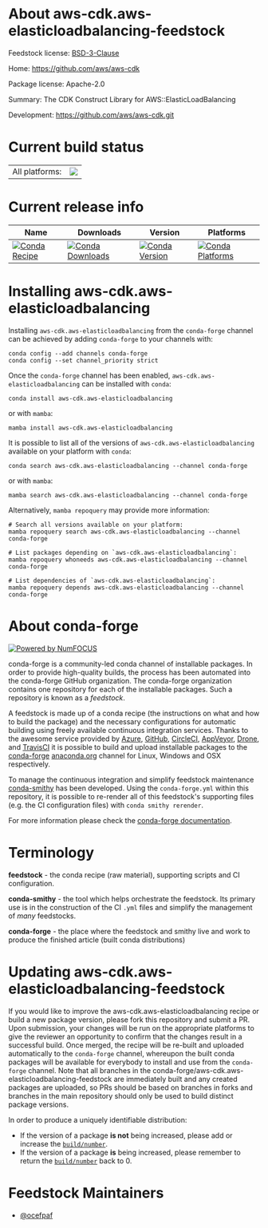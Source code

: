 About aws-cdk.aws-elasticloadbalancing-feedstock
================================================

Feedstock license: [BSD-3-Clause](https://github.com/conda-forge/aws-cdk.aws-elasticloadbalancing-feedstock/blob/main/LICENSE.txt)

Home: https://github.com/aws/aws-cdk

Package license: Apache-2.0

Summary: The CDK Construct Library for AWS::ElasticLoadBalancing

Development: https://github.com/aws/aws-cdk.git

Current build status
====================


<table><tr><td>All platforms:</td>
    <td>
      <a href="https://dev.azure.com/conda-forge/feedstock-builds/_build/latest?definitionId=19942&branchName=main">
        <img src="https://dev.azure.com/conda-forge/feedstock-builds/_apis/build/status/aws-cdk.aws-elasticloadbalancing-feedstock?branchName=main">
      </a>
    </td>
  </tr>
</table>

Current release info
====================

| Name | Downloads | Version | Platforms |
| --- | --- | --- | --- |
| [![Conda Recipe](https://img.shields.io/badge/recipe-aws--cdk.aws--elasticloadbalancing-green.svg)](https://anaconda.org/conda-forge/aws-cdk.aws-elasticloadbalancing) | [![Conda Downloads](https://img.shields.io/conda/dn/conda-forge/aws-cdk.aws-elasticloadbalancing.svg)](https://anaconda.org/conda-forge/aws-cdk.aws-elasticloadbalancing) | [![Conda Version](https://img.shields.io/conda/vn/conda-forge/aws-cdk.aws-elasticloadbalancing.svg)](https://anaconda.org/conda-forge/aws-cdk.aws-elasticloadbalancing) | [![Conda Platforms](https://img.shields.io/conda/pn/conda-forge/aws-cdk.aws-elasticloadbalancing.svg)](https://anaconda.org/conda-forge/aws-cdk.aws-elasticloadbalancing) |

Installing aws-cdk.aws-elasticloadbalancing
===========================================

Installing `aws-cdk.aws-elasticloadbalancing` from the `conda-forge` channel can be achieved by adding `conda-forge` to your channels with:

```
conda config --add channels conda-forge
conda config --set channel_priority strict
```

Once the `conda-forge` channel has been enabled, `aws-cdk.aws-elasticloadbalancing` can be installed with `conda`:

```
conda install aws-cdk.aws-elasticloadbalancing
```

or with `mamba`:

```
mamba install aws-cdk.aws-elasticloadbalancing
```

It is possible to list all of the versions of `aws-cdk.aws-elasticloadbalancing` available on your platform with `conda`:

```
conda search aws-cdk.aws-elasticloadbalancing --channel conda-forge
```

or with `mamba`:

```
mamba search aws-cdk.aws-elasticloadbalancing --channel conda-forge
```

Alternatively, `mamba repoquery` may provide more information:

```
# Search all versions available on your platform:
mamba repoquery search aws-cdk.aws-elasticloadbalancing --channel conda-forge

# List packages depending on `aws-cdk.aws-elasticloadbalancing`:
mamba repoquery whoneeds aws-cdk.aws-elasticloadbalancing --channel conda-forge

# List dependencies of `aws-cdk.aws-elasticloadbalancing`:
mamba repoquery depends aws-cdk.aws-elasticloadbalancing --channel conda-forge
```


About conda-forge
=================

[![Powered by
NumFOCUS](https://img.shields.io/badge/powered%20by-NumFOCUS-orange.svg?style=flat&colorA=E1523D&colorB=007D8A)](https://numfocus.org)

conda-forge is a community-led conda channel of installable packages.
In order to provide high-quality builds, the process has been automated into the
conda-forge GitHub organization. The conda-forge organization contains one repository
for each of the installable packages. Such a repository is known as a *feedstock*.

A feedstock is made up of a conda recipe (the instructions on what and how to build
the package) and the necessary configurations for automatic building using freely
available continuous integration services. Thanks to the awesome service provided by
[Azure](https://azure.microsoft.com/en-us/services/devops/), [GitHub](https://github.com/),
[CircleCI](https://circleci.com/), [AppVeyor](https://www.appveyor.com/),
[Drone](https://cloud.drone.io/welcome), and [TravisCI](https://travis-ci.com/)
it is possible to build and upload installable packages to the
[conda-forge](https://anaconda.org/conda-forge) [anaconda.org](https://anaconda.org/)
channel for Linux, Windows and OSX respectively.

To manage the continuous integration and simplify feedstock maintenance
[conda-smithy](https://github.com/conda-forge/conda-smithy) has been developed.
Using the ``conda-forge.yml`` within this repository, it is possible to re-render all of
this feedstock's supporting files (e.g. the CI configuration files) with ``conda smithy rerender``.

For more information please check the [conda-forge documentation](https://conda-forge.org/docs/).

Terminology
===========

**feedstock** - the conda recipe (raw material), supporting scripts and CI configuration.

**conda-smithy** - the tool which helps orchestrate the feedstock.
                   Its primary use is in the construction of the CI ``.yml`` files
                   and simplify the management of *many* feedstocks.

**conda-forge** - the place where the feedstock and smithy live and work to
                  produce the finished article (built conda distributions)


Updating aws-cdk.aws-elasticloadbalancing-feedstock
===================================================

If you would like to improve the aws-cdk.aws-elasticloadbalancing recipe or build a new
package version, please fork this repository and submit a PR. Upon submission,
your changes will be run on the appropriate platforms to give the reviewer an
opportunity to confirm that the changes result in a successful build. Once
merged, the recipe will be re-built and uploaded automatically to the
`conda-forge` channel, whereupon the built conda packages will be available for
everybody to install and use from the `conda-forge` channel.
Note that all branches in the conda-forge/aws-cdk.aws-elasticloadbalancing-feedstock are
immediately built and any created packages are uploaded, so PRs should be based
on branches in forks and branches in the main repository should only be used to
build distinct package versions.

In order to produce a uniquely identifiable distribution:
 * If the version of a package **is not** being increased, please add or increase
   the [``build/number``](https://docs.conda.io/projects/conda-build/en/latest/resources/define-metadata.html#build-number-and-string).
 * If the version of a package **is** being increased, please remember to return
   the [``build/number``](https://docs.conda.io/projects/conda-build/en/latest/resources/define-metadata.html#build-number-and-string)
   back to 0.

Feedstock Maintainers
=====================

* [@ocefpaf](https://github.com/ocefpaf/)

